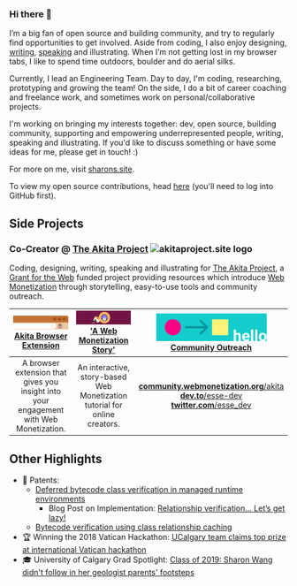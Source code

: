 ### Hi there 👋

I’m a big fan of open source and building community, and try to regularly find opportunities to get involved. Aside from coding, I also enjoy designing, [writing](https://blog.sharons.site), [speaking](https://sharons.site/speaking) and illustrating. When I’m not getting lost in my browser tabs, I like to spend time outdoors, boulder and do aerial silks.

Currently, I lead an Engineering Team. Day to day, I'm coding, researching, prototyping and growing the team! On the side, I do a bit of career coaching and freelance work, and sometimes work on personal/collaborative projects.

I'm working on bringing my interests together: dev, open source, building community, supporting and empowering underrepresented people, writing, speaking and illustrating. If you'd like to discuss something or have some ideas for me, please get in touch! :)

For more on me, visit [sharons.site](https://sharons.site/).

To view my open source contributions, head [here](https://github.com/issues?q=author%3Asharon-wang+is%3Apublic) (you'll need to log into GitHub first).

## Side Projects
### Co-Creator @ [The Akita Project](https://akitaproject.site) <img src="https://github.com/esse-dev/akita/raw/master/assets/icons/icon_64x64.png" alt="akitaproject.site logo" width="32"/>
Coding, designing, writing, speaking and illustrating for [The Akita Project](https://akitaproject.site), a [Grant for the Web](https://www.grantfortheweb.org/) funded project providing resources which introduce [Web Monetization](https://webmonetization.org) through storytelling, easy-to-use tools and community outreach.

| <img src="https://github.com/esse-dev/akita-project-site/raw/main/assets/banner1_browser_extension.svg" alt="Akita Extension banner" width="200"/><br>[Akita Browser Extension](https://github.com/esse-dev/akita) | <img src="https://github.com/esse-dev/akita-project-site/raw/main/assets/banner2_a_web_monetization_story.svg" alt="'A Web Monetization Story' banner" width="200"/><br>['A Web Monetization Story'](https://esse-dev.github.io/a-web-monetization-story/) | <img src="https://github.com/esse-dev/akita-project-site/raw/main/assets/banner3_outreach.svg" alt="Akita Outreach banner" width="200"/><br>[Community Outreach](https://akitaproject.site/#community-outreach) |
| :-------------: |:-------------:| :-------------: |
| A browser extension that gives you insight into your engagement with Web Monetization. | An interactive, story-based Web Monetization tutorial for online creators. | [**community.webmonetization.org**/akita](https://community.webmonetization.org/akita)<br>[**dev.to**/esse-dev](https://dev.to/esse-dev)<br>[**twitter.com**/esse_dev](https://twitter.com/esse_dev) |

## Other Highlights
- 📜 Patents:
   - [Deferred bytecode class verification in managed runtime environments](https://patents.google.com/patent/US11150915B2)
      - Blog Post on Implementation: [Relationship verification… Let’s get lazy!](https://blog.openj9.org/2019/10/29/relationship-verification-lets-get-lazy/)
   - [Bytecode verification using class relationship caching](https://patents.google.com/patent/US11403075B2) 
- 🏆 Winning the 2018 Vatican Hackathon: [UCalgary team claims top prize at international Vatican hackathon](https://www.ucalgary.ca/news/ucalgary-team-claims-top-prize-international-vatican-hackathon)
- 🎓 University of Calgary Grad Spotlight: [Class of 2019: Sharon Wang didn't follow in her geologist parents' footsteps](https://www.ucalgary.ca/news/class-2019-sharon-wang-didnt-follow-her-geologist-parents-footsteps)
